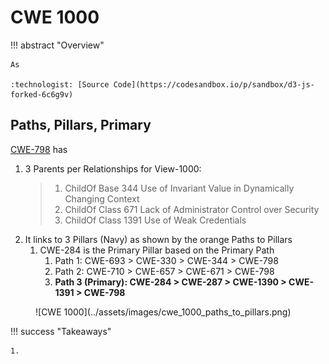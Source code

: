 # CWE 1000 
!!! abstract "Overview"

    As 

    :technologist: [Source Code](https://codesandbox.io/p/sandbox/d3-js-forked-6c6g9v)

## Paths, Pillars, Primary


[CWE-798](https://cwe.mitre.org/data/definitions/798.html) has 
1. 3 Parents per Relationships for View-1000:
   > 1. ChildOf	Base	344	Use of Invariant Value in Dynamically Changing Context
   > 2. ChildOf	Class	671	Lack of Administrator Control over Security
   > 3. ChildOf	Class	1391	Use of Weak Credentials
2. It links to 3 Pillars (Navy) as shown by the orange Paths to Pillars
   1.  CWE-284 is the Primary Pillar based on the Primary Path
       1.  Path 1: CWE-693 > CWE-330 > CWE-344 > CWE-798
       2.  Path 2: CWE-710 > CWE-657 > CWE-671 > CWE-798
       3.  **Path 3 (Primary): CWE-284 > CWE-287 > CWE-1390 > CWE-1391 > CWE-798**

<figure markdown>
![CWE 1000](../assets/images/cwe_1000_paths_to_pillars.png)
</figure>



!!! success "Takeaways"        
    
    1. 